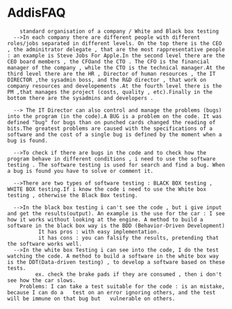 # AddisFAQ
        standard organisation of a company / White and Black box testing
      -->In each company there are different people with different roles/jobs separated in different levels. On the top there is the CEO , the adminitrator delegate , that are the most rappresentative people : an example is Steve Jobs For Apple.In the second level there are the CEO board members , the CFOand the CTO . The CFO is the financial manager of the company , while the CTO is the technical manager.At the third level there are the HR , Director of human resources , the IT DIRECTOR ,the sysadmin boss, and the R&D director , that work on company resources and developements .At the fourth level there is the PM ,that manages the project (costs, quality , etc).Finally in the bottom there are the sysadmins and developers .
      
      --> The IT Director can also control and manage the problems (bugs) into the program (in the code).A BUG is a problem on the code. It was defined "bug" for bugs than on punched cards changed the reading of bits.The greatest problems are caused with the specifications of a software and the cost of a single bug is defined by the moment when a bug is found.
      
      -->To check if there are bugs in the code and to check how the program behave in different conditions , i need to use the software testing . The software testing is used for search and find a bug. When a bug is found you have to solve or comment it.

      -->There are two types of software testing : BLACK BOX testing , WHITE BOX testing.If i know the code i need to use the White box testing , otherwise the Black Box testing.
      
      -->In the black box testing i can't see the code , but i give input and get the results(output). An example is the use for the car : I see how it works without looking at the engine. A method to build a software in the black box way is the BDD (Behavior-Driven Development)                               
	          It has pros : with easy implementation.
	          it has cons : you can falsify the results, pretending that the software works well.
      -->In the white box Testing i can see into the code, I do the test watching the code. A method to build a software in the white box way is the DDT(Data-driven testing) , to develop a software based on these tests.
	         ex. check the brake pads if they are consumed , then i don't see how the car slows. 
	    Problems: I can take a test suitable for the code : is an mistake, because I can do a 	test on an error ignoring others, and the test will be immune on that bug but 	vulnerable on others.

